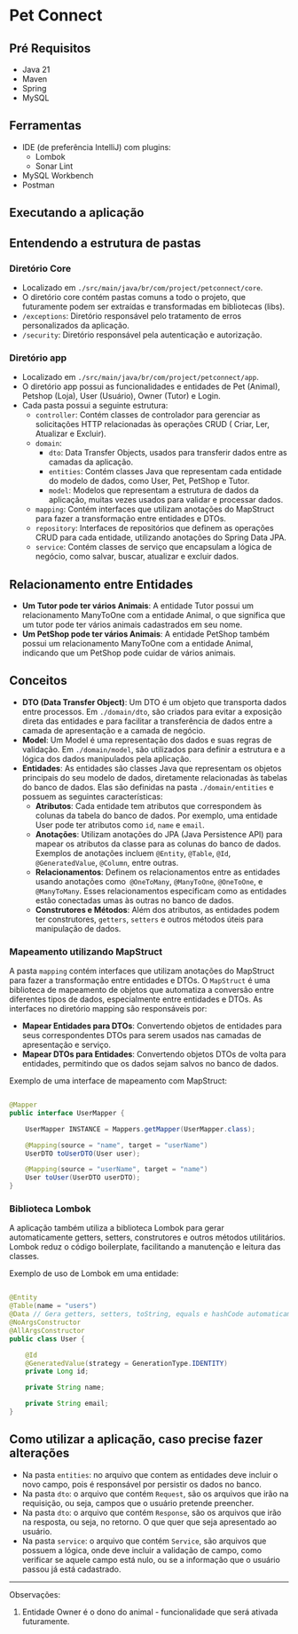 # Pet Connect

## Pré Requisitos

* Java 21
* Maven
* Spring
* MySQL

## Ferramentas

* IDE (de preferência IntelliJ) com plugins:
    * Lombok
    * Sonar Lint
* MySQL Workbench
* Postman

## Executando a aplicação

## Entendendo a estrutura de pastas

### Diretório Core

* Localizado em `./src/main/java/br/com/project/petconnect/core`.
* O diretório core contém pastas comuns a todo o projeto, que futuramente podem ser extraídas e transformadas em
  bibliotecas (libs).
* `/exceptions`: Diretório responsável pelo tratamento de erros personalizados da aplicação.
* `/security`: Diretório responsável pela autenticação e autorização.

### Diretório app

* Localizado em `./src/main/java/br/com/project/petconnect/app`.
* O diretório app possui as funcionalidades e entidades de Pet (Animal), Petshop (Loja), User (Usuário), Owner (Tutor) e
  Login.
* Cada pasta possui a seguinte estrutura:
    * `controller`: Contém classes de controlador para gerenciar as solicitações HTTP relacionadas às operações CRUD (
      Criar, Ler, Atualizar e Excluir).
    * `domain`:
        * `dto`: Data Transfer Objects, usados para transferir dados entre as camadas da aplicação.
        * `entities`: Contém classes Java que representam cada entidade do modelo de dados, como User, Pet, PetShop e
          Tutor.
        * `model`: Modelos que representam a estrutura de dados da aplicação, muitas vezes usados para validar e
          processar dados.
    * `mapping`: Contém interfaces que utilizam anotações do MapStruct para fazer a transformação entre entidades e
      DTOs.
    * `repository`:  Interfaces de repositórios que definem as operações CRUD para cada entidade, utilizando anotações
      do Spring Data JPA.
    * `service`: Contém classes de serviço que encapsulam a lógica de negócio, como salvar, buscar, atualizar e excluir
      dados.

## Relacionamento entre Entidades

* **Um Tutor pode ter vários Animais**: A entidade Tutor possui um relacionamento ManyToOne com a entidade Animal, o que
  significa que um tutor pode ter vários animais cadastrados em seu nome.
* **Um PetShop pode ter vários Animais**: A entidade PetShop também possui um relacionamento ManyToOne com a entidade
  Animal, indicando que um PetShop pode cuidar de vários animais.

## Conceitos

* **DTO (Data Transfer Object)**: Um DTO é um objeto que transporta dados entre processos. Em `./domain/dto`, são
  criados para evitar a exposição direta das entidades e para facilitar a transferência de dados entre a camada de
  apresentação e a camada de negócio.
* **Model**: Um Model é uma representação dos dados e suas regras de validação. Em `./domain/model`, são utilizados para
  definir a estrutura e a lógica dos dados manipulados pela aplicação.
* **Entidades**: As entidades são classes Java que representam os objetos principais do seu modelo de dados, diretamente
  relacionadas às tabelas do banco de dados. Elas são definidas na pasta `./domain/entities` e possuem as seguintes
  características:
    * **Atributos**: Cada entidade tem atributos que correspondem às colunas da tabela do banco de dados. Por exemplo,
      uma entidade User pode ter atributos como `id`, `name` e `email`.
    * **Anotações**: Utilizam anotações do JPA (Java Persistence API) para mapear os atributos da classe para as colunas
      do banco de dados. Exemplos de anotações incluem `@Entity`, `@Table`, `@Id`, `@GeneratedValue`, `@Column`, entre
      outras.
    * **Relacionamentos**: Definem os relacionamentos entre as entidades usando anotações
      como` @OneToMany`, `@ManyToOne`, `@OneToOne`, e` @ManyToMany`. Esses relacionamentos especificam como as entidades
      estão conectadas umas às outras no banco de dados.
    * **Construtores e Métodos**: Além dos atributos, as entidades podem ter construtores, `getters`, `setters` e outros
      métodos úteis para manipulação de dados.

### Mapeamento utilizando MapStruct

A pasta `mapping` contém interfaces que utilizam anotações do MapStruct para fazer a transformação entre entidades e
DTOs. O `MapStruct` é uma biblioteca de mapeamento de objetos que automatiza a conversão entre diferentes tipos de
dados, especialmente entre entidades e DTOs. As interfaces no diretório mapping são responsáveis por:

* **Mapear Entidades para DTOs**: Convertendo objetos de entidades para seus correspondentes DTOs para serem usados nas
  camadas de apresentação e serviço.
* **Mapear DTOs para Entidades**: Convertendo objetos DTOs de volta para entidades, permitindo que os dados sejam salvos
  no banco de dados.

Exemplo de uma interface de mapeamento com MapStruct:

```java

@Mapper
public interface UserMapper {

    UserMapper INSTANCE = Mappers.getMapper(UserMapper.class);

    @Mapping(source = "name", target = "userName")
    UserDTO toUserDTO(User user);

    @Mapping(source = "userName", target = "name")
    User toUser(UserDTO userDTO);
}

```

### Biblioteca Lombok

A aplicação também utiliza a biblioteca Lombok para gerar automaticamente getters, setters, construtores e outros
métodos utilitários. Lombok reduz o código boilerplate, facilitando a manutenção e leitura das classes.

Exemplo de uso de Lombok em uma entidade:

```java

@Entity
@Table(name = "users")
@Data // Gera getters, setters, toString, equals e hashCode automaticamente
@NoArgsConstructor
@AllArgsConstructor
public class User {

    @Id
    @GeneratedValue(strategy = GenerationType.IDENTITY)
    private Long id;

    private String name;

    private String email;
}
```

## Como utilizar a aplicação, caso precise fazer alterações

* Na pasta `entities`: no arquivo que contem as entidades deve incluir o novo campo, pois é responsável por persistir os
  dados no banco.
* Na pasta `dto`: o arquivo que contém `Request`, são os arquivos que irão na requisição, ou seja, campos que o usuário
  pretende preencher.
* Na pasta `dto`: o arquivo que contém `Response`, são os arquivos que irão na resposta, ou seja, no retorno. O que quer
  que seja apresentado ao usuário.
* Na pasta `service`: o arquivo que contém `Service`, são arquivos que possuem a lógica, onde deve incluir a validação
  de campo, como verificar se aquele campo está nulo, ou se a informação que o usuário passou já está cadastrado.

---

Observações:

1. Entidade Owner é o dono do animal - funcionalidade que será ativada futuramente.